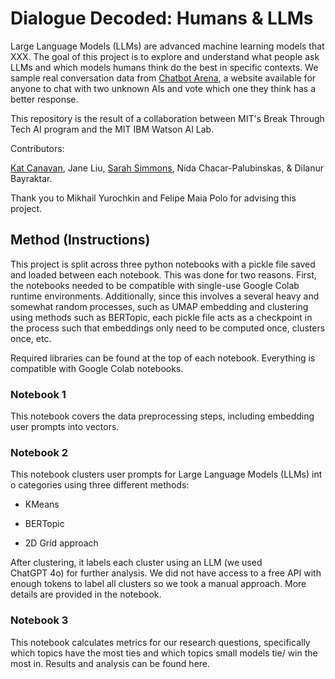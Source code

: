 # Dialogue Decoded: Humans & LLMs

Large Language Models (LLMs) are advanced machine learning models that XXX. The goal of this project is to explore and understand what people ask LLMs and which models humans think do the best in specific contexts. We sample real conversation data from [Chatbot Arena](https://lmarena.ai), a website available for anyone to chat with two unknown AIs and vote which one they think has a better response.



This repository is the result of a collaboration between MIT's Break Through Tech AI program and the MIT IBM Watson AI Lab.



Contributors:

[Kat Canavan](https://github.com/thegalaxykat), Jane Liu, [Sarah Simmons](https://github.com/SarahSimmmons), Nida Chacar-Palubinskas, & Dilanur Bayraktar.

Thank you to Mikhail Yurochkin and Felipe Maia Polo for advising this project.



## Method (Instructions)

This project is split across three python notebooks with a pickle file saved and loaded between each notebook. This was done for two reasons. First, the notebooks needed to be compatible with single-use Google Colab runtime environments. Additionally, since this involves a several heavy and somewhat random processes, such as UMAP embedding and clustering using methods such as BERTopic, each pickle file acts as a checkpoint in the process such that embeddings only need to be computed once, clusters once, etc.



Required libraries can be found at the top of each notebook. Everything is compatible with Google Colab notebooks.



### Notebook 1

This notebook covers the data preprocessing steps, including embedding user prompts into vectors.



### Notebook 2

This notebook clusters user prompts for Large Language Models (LLMs) into categories using three different methods:

- KMeans

- BERTopic

- 2D Grid approach

After clustering, it labels each cluster using an LLM (we used ChatGPT 4o) for further analysis. We did not have access to a free API with enough tokens to label all clusters so we took a manual approach. More details are provided in the notebook.



### Notebook 3

This notebook calculates metrics for our research questions, specifically which topics have the most ties and which topics small models tie/ win the most in. Results and analysis can be found here.
